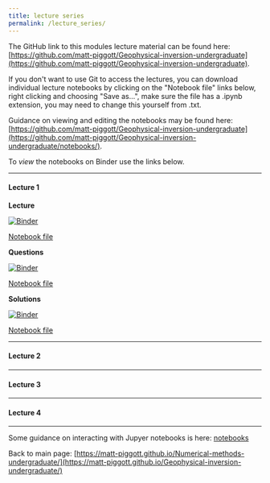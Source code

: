 ```yaml
---
title: lecture series
permalink: /lecture_series/
---
```


The GitHub link to this modules lecture material can be found here:
[https://github.com/matt-piggott/Geophysical-inversion-undergraduate](https://github.com/matt-piggott/Geophysical-inversion-undergraduate).


If you don't want to use Git to access the lectures, you can download individual lecture notebooks by clicking on the "Notebook file" links below, right clicking and choosing "Save as...", make sure the file has a .ipynb extension, you may need to change this yourself from .txt.

Guidance on viewing and editing the notebooks may be found here:
[https://github.com/matt-piggott/Geophysical-inversion-undergraduate](https://github.com/matt-piggott/Geophysical-inversion-undergraduate/notebooks/).

To *view* the notebooks on Binder use the links below.


---

#### Lecture 1

**Lecture**

[![Binder](https://mybinder.org/badge_logo.svg)](https://mybinder.org/v2/gh/matt-piggott/Geophysical-inversion-undergraduate/HEAD?filepath=lectures%2FL1%2FL1.ipynb)

[Notebook file](https://raw.githubusercontent.com/matt-piggott/Geophysical-inversion-undergraduate/main/lectures/L1/L1.ipynb)

**Questions**

[![Binder](https://mybinder.org/badge_logo.svg)](https://mybinder.org/v2/gh/matt-piggott/Geophysical-inversion-undergraduate/HEAD?filepath=lectures%2FL1%2FL1-homework.ipynb)

[Notebook file](https://raw.githubusercontent.com/matt-piggott/Geophysical-inversion-undergraduate/main/lectures/L1/L1-homework.ipynb)

**Solutions**

[![Binder](https://mybinder.org/badge_logo.svg)](https://mybinder.org/v2/gh/matt-piggott/Geophysical-inversion-undergraduate/HEAD?filepath=lectures%2FL1%2FL1-homework-solutions.ipynb)

[Notebook file](https://raw.githubusercontent.com/matt-piggott/Geophysical-inversion-undergraduate/main/lectures/L1/L1-homework-solutions.ipynb)

---

#### Lecture 2

---

#### Lecture 3

---

#### Lecture 4

---

Some guidance on interacting with Jupyer notebooks is here: [notebooks](https://matt-piggott.github.io/Geophysical-inversion-undergraduate/notebooks/)


Back to main page: [https://matt-piggott.github.io/Numerical-methods-undergraduate/](https://matt-piggott.github.io/Geophysical-inversion-undergraduate/)
